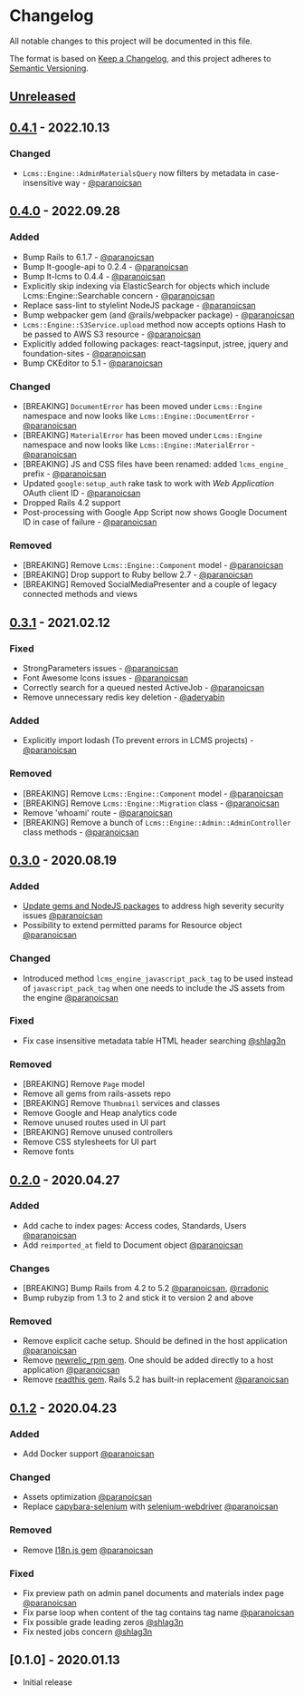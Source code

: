 # Changelog
All notable changes to this project will be documented in this file.

The format is based on [Keep a Changelog](https://keepachangelog.com/en/1.0.0/),
and this project adheres to [Semantic Versioning](https://semver.org/spec/v2.0.0.html).

## [Unreleased](https://github.com/learningtapestry/lcms-engine/compare/v0.4.1...HEAD)

## [0.4.1](https://github.com/learningtapestry/lcms-engine/compare/v0.4.0...v0.4.1) - 2022.10.13

### Changed

- `Lcms::Engine::AdminMaterialsQuery` now filters by metadata in case-insensitive way  - [@paranoicsan](https://github.com/paranoicsan)

## [0.4.0](https://github.com/learningtapestry/lcms-engine/compare/v0.3.1...v0.4.0) - 2022.09.28

### Added

- Bump Rails to 6.1.7 - [@paranoicsan](https://github.com/paranoicsan)
- Bump lt-google-api to 0.2.4 - [@paranoicsan](https://github.com/paranoicsan)
- Bump lt-lcms to 0.4.4 - [@paranoicsan](https://github.com/paranoicsan)
- Explicitly skip indexing via ElasticSearch for objects which include Lcms::Engine::Searchable concern - [@paranoicsan](https://github.com/paranoicsan)
- Replace sass-lint to stylelint NodeJS package - [@paranoicsan](https://github.com/paranoicsan)
- Bump webpacker gem (and @rails/webpacker package) - [@paranoicsan](https://github.com/paranoicsan)
- `Lcms::Engine::S3Service.upload` method now accepts options Hash to be passed to AWS S3 resource - [@paranoicsan](https://github.com/paranoicsan)
- Explicitly added following packages: react-tagsinput, jstree, jquery and foundation-sites - [@paranoicsan](https://github.com/paranoicsan)
- Bump CKEditor to 5.1 - [@paranoicsan](https://github.com/paranoicsan)

### Changed

- [BREAKING] `DocumentError` has been moved under `Lcms::Engine` namespace and now looks like `Lcms::Engine::DocumentError` - [@paranoicsan](https://github.com/paranoicsan)
- [BREAKING] `MaterialError` has been moved under `Lcms::Engine` namespace and now looks like `Lcms::Engine::MaterialError` - [@paranoicsan](https://github.com/paranoicsan)
- [BREAKING] JS and CSS files have been renamed: added `lcms_engine_` prefix - [@paranoicsan](https://github.com/paranoicsan)
- Updated `google:setup_auth` rake task to work with _Web Application_ OAuth client ID - [@paranoicsan](https://github.com/paranoicsan)
- Dropped Rails 4.2 support
- Post-processing with Google App Script now shows Google Document ID in case of failure - [@paranoicsan](https://github.com/paranoicsan)

### Removed

- [BREAKING] Remove `Lcms::Engine::Component` model - [@paranoicsan](https://github.com/paranoicsan)
- [BREAKING] Drop support to Ruby bellow 2.7 - [@paranoicsan](https://github.com/paranoicsan)
- [BREAKING] Removed SocialMediaPresenter and a couple of legacy connected methods and views

## [0.3.1](https://github.com/learningtapestry/lcms-engine/compare/v0.3.0...v0.3.1) - 2021.02.12

### Fixed

- StrongParameters issues - [@paranoicsan](https://github.com/paranoicsan)
- Font Awesome Icons issues - [@paranoicsan](https://github.com/paranoicsan)
- Correctly search for a queued nested ActiveJob - [@paranoicsan](https://github.com/paranoicsan)
- Remove unnecessary redis key deletion - [@aderyabin](https://github.com/aderyabin)

### Added

- Explicitly import lodash (To prevent errors in LCMS projects) - [@paranoicsan](https://github.com/paranoicsan)

### Removed

- [BREAKING] Remove `Lcms::Engine::Component` model - [@paranoicsan](https://github.com/paranoicsan)
- [BREAKING] Remove `Lcms::Engine::Migration` class - [@paranoicsan](https://github.com/paranoicsan)
- Remove 'whoami' route - [@paranoicsan](https://github.com/paranoicsan)
- [BREAKING] Remove a bunch of `Lcms::Engine::Admin::AdminController` class methods - [@paranoicsan](https://github.com/paranoicsan)

## [0.3.0](https://github.com/learningtapestry/lcms-engine/compare/v0.2.0...v0.3.0) - 2020.08.19

### Added
- [Update gems and NodeJS packages](https://github.com/learningtapestry/lcms-engine/pull/133) to address high severity security issues [@paranoicsan](https://github.com/paranoicsan)
- Possibility to extend permitted params for Resource object [@paranoicsan](https://github.com/paranoicsan)

### Changed
- Introduced method `lcms_engine_javascript_pack_tag` to be used instead of `javascript_pack_tag` when one needs to include the JS assets from the engine [@paranoicsan](https://github.com/paranoicsan)

### Fixed
- Fix case insensitive metadata table HTML header searching [@shlag3n](https://github.com/shlag3n)

### Removed

- [BREAKING] Remove `Page` model
- Remove all gems from rails-assets repo
- [BREAKING] Remove `Thumbnail` services and classes
- Remove Google and Heap analytics code
- Remove unused routes used in UI part
- [BREAKING] Remove unused controllers
- Remove CSS stylesheets for UI part
- Remove fonts

## [0.2.0](https://github.com/learningtapestry/lcms-engine/compare/v0.1.2...v0.2.0) - 2020.04.27

### Added
- Add cache to index pages: Access codes, Standards, Users [@paranoicsan](https://github.com/paranoicsan)
- Add `reimported_at` field to Document object [@paranoicsan](https://github.com/paranoicsan)

### Changes
- [BREAKING] Bump Rails from 4.2 to 5.2 [@paranoicsan](https://github.com/paranoicsan), [@rradonic](https://github.com/rradonic)
- Bump rubyzip from 1.3 to 2 and stick it to version 2 and above

### Removed
- Remove explicit cache setup. Should be defined in the host application [@paranoicsan](https://github.com/paranoicsan)
- Remove [newrelic_rpm gem](https://github.com/newrelic/rpm). One should be added directly to a host application [@paranoicsan](https://github.com/paranoicsan)
- Remove [readthis gem](https://github.com/sorentwo/readthis). Rails 5.2 has built-in replacement [@paranoicsan](https://github.com/paranoicsan)

## [0.1.2](https://github.com/learningtapestry/lcms-engine/compare/v0.1.0...v0.1.2) - 2020.04.23

### Added
- Add Docker support [@paranoicsan](https://github.com/paranoicsan)

### Changed
- Assets optimization [@paranoicsan](https://github.com/paranoicsan)
- Replace [capybara-selenium](https://github.com/dsaenztagarro/capybara-selenium) with [selenium-webdriver](https://rubygems.org/gems/selenium-webdriver) [@paranoicsan](https://github.com/paranoicsan)

### Removed
- Remove [I18n.js gem](https://github.com/fnando/i18n-js) [@paranoicsan](https://github.com/paranoicsan)

### Fixed
- Fix preview path on admin panel documents and materials index page [@paranoicsan](https://github.com/paranoicsan)
- Fix parse loop when content of the tag  contains tag name [@paranoicsan](https://github.com/paranoicsan)
- Fix possible grade leading zeros [@shlag3n](https://github.com/shlag3n)
- Fix nested jobs concern [@shlag3n](https://github.com/shlag3n)

## [0.1.0] - 2020.01.13

- Initial  release
